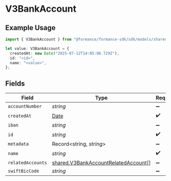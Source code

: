 # V3BankAccount

## Example Usage

```typescript
import { V3BankAccount } from "@formance/formance-sdk/sdk/models/shared";

let value: V3BankAccount = {
  createdAt: new Date("2025-07-12T14:05:06.729Z"),
  id: "<id>",
  name: "<value>",
};
```

## Fields

| Field                                                                                             | Type                                                                                              | Required                                                                                          | Description                                                                                       |
| ------------------------------------------------------------------------------------------------- | ------------------------------------------------------------------------------------------------- | ------------------------------------------------------------------------------------------------- | ------------------------------------------------------------------------------------------------- |
| `accountNumber`                                                                                   | *string*                                                                                          | :heavy_minus_sign:                                                                                | N/A                                                                                               |
| `createdAt`                                                                                       | [Date](https://developer.mozilla.org/en-US/docs/Web/JavaScript/Reference/Global_Objects/Date)     | :heavy_check_mark:                                                                                | N/A                                                                                               |
| `iban`                                                                                            | *string*                                                                                          | :heavy_minus_sign:                                                                                | N/A                                                                                               |
| `id`                                                                                              | *string*                                                                                          | :heavy_check_mark:                                                                                | N/A                                                                                               |
| `metadata`                                                                                        | Record<string, *string*>                                                                          | :heavy_minus_sign:                                                                                | N/A                                                                                               |
| `name`                                                                                            | *string*                                                                                          | :heavy_check_mark:                                                                                | N/A                                                                                               |
| `relatedAccounts`                                                                                 | [shared.V3BankAccountRelatedAccount](../../../sdk/models/shared/v3bankaccountrelatedaccount.md)[] | :heavy_minus_sign:                                                                                | N/A                                                                                               |
| `swiftBicCode`                                                                                    | *string*                                                                                          | :heavy_minus_sign:                                                                                | N/A                                                                                               |